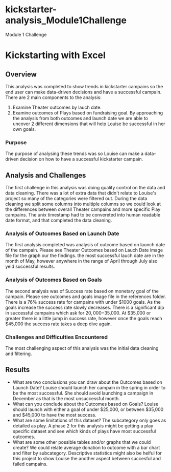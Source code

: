# kickstarter-analysis_Module1Challenge
Module 1 Challenge
# Kickstarting with Excel

## Overview
This analysis was completed to show trends in kickstarter campains so the end user can make data-driven decisions and have a successful campain. There are 2 main components to the analysis: 
1. Examine Theater outcomes by lauch date.
2. Examine outcomes of Plays based on fundraising goal. 
By approaching the analysis from both outcomes and launch date we are able to uncover 2 different dimensions that will help Louise be successful in her own goals.
### Purpose
The purpose of analysing these trends  was so Louise can make a data-driven decision on how to have a successful kickstarter campain. 
## Analysis and Challenges
The first challenge in this analysis was doing quality control on the data and data cleaning. There was a lot of extra data that didn't relate to Louise's project so many of the categories were filtered out. During the data cleaning we split some columns into multiple columns so we could look at the differences between overall Theater campains and more specific Play campains. The unix timestamp had to be convereted into human readable date format, and that completed the data cleaning.
### Analysis of Outcomes Based on Launch Date
The first analysis completed was analysis of outcome based on launch date of the campain. Please see Theater Outcomes based on Lauch Date image file for the graph our the findings. the most successful lauch date are in the month of May, however anywhere in the range of April through July also yeid successful results.

### Analysis of Outcomes Based on Goals
The second analysis was of Success rate based on monetary goal of the campain. Please see outcomes and goals image file in the references folder. There is a 76% success rate for campains with under $1000 goals. As the goals increase the success rate slowly decreases. There is a significant dip in successful campains which ask for $20,000-$35,000. At $35,000 or greater there is a little jump in success rate, however once the goals reach $45,000 the success rate takes a deep dive again.
 
### Challenges and Difficulties Encountered
The most challenging aspect of this analysis was the initial data cleaning and filtering. 
## Results

- What are two conclusions you can draw about the Outcomes based on Launch Date?
Louise should launch her campain in the spring in order to be the most successful.
She should avoid launching a campaign in December as that is the most unsuccessful month. 
- What can you conclude about the Outcomes based on Goals?
Louise should launch with either a goal of under $25,000, or between $35,000 and $45,000 to have the most success.
- What are some limitations of this dataset?
The subcategory only goes as detailed as play. A phase 2 for this analysis might be getting a play specific dataset and see which kinds of plays have most successful outcomes. 
- What are some other possible tables and/or graphs that we could create?
We could relate average donation to outcome with a bar chart and filter by subcategory. Descriptive statistics might also be helful for this project to show Louise the another aspect between succesful and failed campains. 
